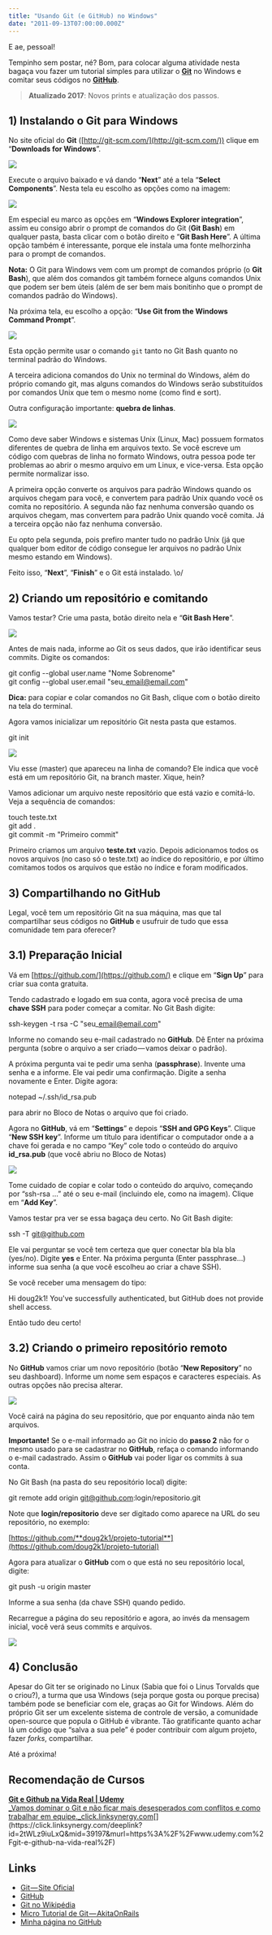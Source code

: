 ```yaml
---
title: "Usando Git (e GitHub) no Windows"
date: "2011-09-13T07:00:00.000Z"
---
```

E ae, pessoal!

Tempinho sem postar, né? Bom, para colocar alguma atividade nesta bagaça vou fazer um tutorial simples para utilizar o [**Git**](http://git-scm.com/) no Windows e comitar seus códigos no [**GitHub**](http://www.github.com/).

> **Atualizado 2017**: Novos prints e atualização dos passos.

## 1) Instalando o Git para Windows

No site oficial do **Git** ([http://git-scm.com/](http://git-scm.com/)) clique em “**Downloads for Windows**”.

![](1_Np6uHCBGayJes7pIhKb9Ag.png)

Execute o arquivo baixado e vá dando “**Next**” até a tela “**Select Components**”. Nesta tela eu escolho as opções como na imagem:

![](1_3fEMgFJ1P-Z6VrdJrB_8hQ.png)

Em especial eu marco as opções em “**Windows Explorer integration**”, assim eu consigo abrir o prompt de comandos do Git (**Git Bash**) em qualquer pasta, basta clicar com o botão direito e “**Git Bash Here**”. A última opção também é interessante, porque ele instala uma fonte melhorzinha para o prompt de comandos.

**Nota:** O Git para Windows vem com um prompt de comandos próprio (o **Git Bash**), que além dos comandos git também fornece alguns comandos Unix que podem ser bem úteis (além de ser bem mais bonitinho que o prompt de comandos padrão do Windows).

Na próxima tela, eu escolho a opção: “**Use Git from the Windows Command Prompt**”.

![](1_ycvBKtKqn8c--fI4QcwbXQ.png)

Esta opção permite usar o comando `git` tanto no Git Bash quanto no terminal padrão do Windows.

A terceira adiciona comandos do Unix no terminal do Windows, além do próprio comando git, mas alguns comandos do Windows serão substituídos por comandos Unix que tem o mesmo nome (como find e sort).

Outra configuração importante: **quebra de linhas**.

![](1_Xsaz5CFDjV8AAN3bAmU7NQ.png)

Como deve saber Windows e sistemas Unix (Linux, Mac) possuem formatos diferentes de quebra de linha em arquivos texto. Se você escreve um código com quebras de linha no formato Windows, outra pessoa pode ter problemas ao abrir o mesmo arquivo em um Linux, e vice-versa. Esta opção permite normalizar isso.

A primeira opção converte os arquivos para padrão Windows quando os arquivos chegam para você, e convertem para padrão Unix quando você os comita no repositório. A segunda não faz nenhuma conversão quando os arquivos chegam, mas convertem para padrão Unix quando você comita. Já a terceira opção não faz nenhuma conversão.

Eu opto pela segunda, pois prefiro manter tudo no padrão Unix (já que qualquer bom editor de código consegue ler arquivos no padrão Unix mesmo estando em Windows).

Feito isso, “**Next**”, “**Finish**” e o Git está instalado. \\o/

## 2) Criando um repositório e comitando

Vamos testar? Crie uma pasta, botão direito nela e “**Git Bash Here**”.

![](1_uTG0RkR0E4PCT6s8Bc-n_A.png)

Antes de mais nada, informe ao Git os seus dados, que irão identificar seus commits. Digite os comandos:

git config --global user.name "Nome Sobrenome"   
git config --global user.email "seu\_email@email.com"

**Dica:** para copiar e colar comandos no Git Bash, clique com o botão direito na tela do terminal.

Agora vamos inicializar um repositório Git nesta pasta que estamos.

git init

![](https://cdn-images-1.medium.com/max/800/0*bjndKLLj8UWlpYJ9.png)

Viu esse (master) que apareceu na linha de comando? Ele indica que você está em um repositório Git, na branch master. Xique, hein?

Vamos adicionar um arquivo neste repositório que está vazio e comitá-lo. Veja a sequência de comandos:

touch teste.txt   
git add .   
git commit -m "Primeiro commit"

Primeiro criamos um arquivo **teste.txt** vazio. Depois adicionamos todos os novos arquivos (no caso só o teste.txt) ao índice do repositório, e por último comitamos todos os arquivos que estão no índice e foram modificados.

## 3) Compartilhando no GitHub

Legal, você tem um repositório Git na sua máquina, mas que tal compartilhar seus códigos no **GitHub** e usufruir de tudo que essa comunidade tem para oferecer?

## 3.1) Preparação Inicial

Vá em [https://github.com/](https://github.com/) e clique em “**Sign Up**” para criar sua conta gratuita.

Tendo cadastrado e logado em sua conta, agora você precisa de uma **chave SSH** para poder começar a comitar. No Git Bash digite:

ssh-keygen -t rsa -C "seu\_email@email.com"

Informe no comando seu e-mail cadastrado no **GitHub**. Dê Enter na próxima pergunta (sobre o arquivo a ser criado — vamos deixar o padrão).

A próxima pergunta vai te pedir uma senha (**passphrase**). Invente uma senha e a informe. Ele vai pedir uma confirmação. Digite a senha novamente e Enter. Digite agora:

notepad ~/.ssh/id\_rsa.pub

para abrir no Bloco de Notas o arquivo que foi criado.

Agora no **GitHub**, vá em “**Settings**” e depois “**SSH and GPG Keys**”. Clique “**New SSH key**”. Informe um título para identificar o computador onde a a chave foi gerada e no campo “Key” cole todo o conteúdo do arquivo **id\_rsa.pub** (que você abriu no Bloco de Notas)

![](https://cdn-images-1.medium.com/max/800/0*mF3NW5auxNC_k7Bk.png)

Tome cuidado de copiar e colar todo o conteúdo do arquivo, começando por “ssh-rsa …” até o seu e-mail (incluindo ele, como na imagem). Clique em “**Add Key**”.

Vamos testar pra ver se essa bagaça deu certo. No Git Bash digite:

ssh -T git@github.com

Ele vai perguntar se você tem certeza que quer conectar bla bla bla (yes/no). Digite **yes** e Enter. Na próxima pergunta (Enter passphrase…) informe sua senha (a que você escolheu ao criar a chave SSH).

Se você receber uma mensagem do tipo:

Hi doug2k1! You've successfully authenticated, but GitHub does not provide shell access.

Então tudo deu certo!

## 3.2) Criando o primeiro repositório remoto

No **GitHub** vamos criar um novo repositório (botão “**New Repository**” no seu dashboard). Informe um nome sem espaços e caracteres especiais. As outras opções não precisa alterar.

![](1_I_xOgWOCM7IxZSL3v-yn6g.png)

Você cairá na página do seu repositório, que por enquanto ainda não tem arquivos.

**Importante!** Se o e-mail informado ao Git no início do **passo 2** não for o mesmo usado para se cadastrar no **GitHub**, refaça o comando informando o e-mail cadastrado. Assim o **GitHub** vai poder ligar os commits à sua conta.

No Git Bash (na pasta do seu repositório local) digite:

git remote add origin git@github.com:login/repositorio.git

Note que **login/repositorio** deve ser digitado como aparece na URL do seu repositório, no exemplo:

[https://github.com/**doug2k1/projeto-tutorial**](https://github.com/doug2k1/projeto-tutorial)

Agora para atualizar o **GitHub** com o que está no seu repositório local, digite:

git push -u origin master

Informe a sua senha (da chave SSH) quando pedido.

Recarregue a página do seu repositório e agora, ao invés da mensagem inicial, você verá seus commits e arquivos.

![](1_27jRGoCBjKCm0CppFU-9MQ.png)

## 4) Conclusão

Apesar do Git ter se originado no Linux (Sabia que foi o Linus Torvalds que o criou?), a turma que usa Windows (seja porque gosta ou porque precisa) também pode se beneficiar com ele, graças ao Git for Windows. Além do próprio Git ser um excelente sistema de controle de versão, a comunidade open-source que popula o GitHub é vibrante. Tão gratificante quanto achar lá um código que “salva a sua pele” é poder contribuir com algum projeto, fazer _forks_, compartilhar.

Até a próxima!

## Recomendação de Cursos

[**Git e Github na Vida Real | Udemy**  
_Vamos dominar o Git e não ficar mais desesperados com conflitos e como trabalhar em equipe._click.linksynergy.com](https://click.linksynergy.com/deeplink?id=2tWLz9iuLxQ&mid=39197&murl=https%3A%2F%2Fwww.udemy.com%2Fgit-e-github-na-vida-real%2F "https://click.linksynergy.com/deeplink?id=2tWLz9iuLxQ&mid=39197&murl=https%3A%2F%2Fwww.udemy.com%2Fgit-e-github-na-vida-real%2F")[](https://click.linksynergy.com/deeplink?id=2tWLz9iuLxQ&mid=39197&murl=https%3A%2F%2Fwww.udemy.com%2Fgit-e-github-na-vida-real%2F)

## Links

*   [Git — Site Oficial](http://git-scm.com/)
*   [GitHub](http://github.com/)
*   [Git no Wikipédia](http://pt.wikipedia.org/wiki/Git)
*   [Micro Tutorial de Git — AkitaOnRails](http://akitaonrails.com/2008/04/02/micro-tutorial-de-git)
*   [Minha página no GitHub](https://github.com/doug2k1)